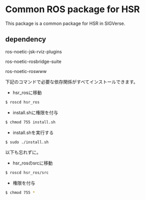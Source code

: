 # Common ROS package for HSR

This package is a common package for HSR in SIGVerse.

## dependency

ros-noetic-jsk-rviz-plugins

ros-noetic-rosbridge-suite

ros-noetic-roswww

下記のコマンドで必要な依存関係がすべてインストールできます。

- hsr_rosに移動
```bash
$ roscd hsr_ros
```
- install.shに権限を付与
```bash
$ chmod 755 install.sh
```
- install.shを実行する
```bash
$ sudo ./install.sh
```


以下も忘れずに。
- hsr_rosのsrcに移動
```bash
$ roscd hsr_ros/src
```
- 権限を付与
```bash
$ chmod 755 *
```
